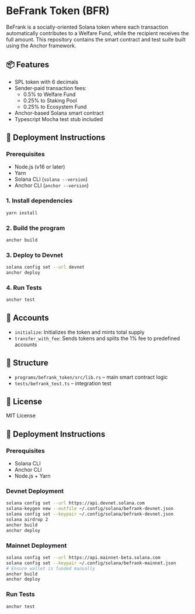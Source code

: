 
# BeFrank Token (BFR)

BeFrank is a socially-oriented Solana token where each transaction automatically contributes to a Welfare Fund, while the recipient receives the full amount. This repository contains the smart contract and test suite built using the Anchor framework.

## 📦 Features

- SPL token with 6 decimals
- Sender-paid transaction fees:
  - 0.5% to Welfare Fund
  - 0.25% to Staking Pool
  - 0.25% to Ecosystem Fund
- Anchor-based Solana smart contract
- Typescript Mocha test stub included

## 📜 Deployment Instructions

### Prerequisites

- Node.js (v16 or later)
- Yarn
- Solana CLI (`solana --version`)
- Anchor CLI (`anchor --version`)

### 1. Install dependencies

```bash
yarn install
```

### 2. Build the program

```bash
anchor build
```

### 3. Deploy to Devnet

```bash
solana config set --url devnet
anchor deploy
```

### 4. Run Tests

```bash
anchor test
```

## 🔧 Accounts

- `initialize`: Initializes the token and mints total supply
- `transfer_with_fee`: Sends tokens and splits the 1% fee to predefined accounts

## 📁 Structure

- `programs/befrank_token/src/lib.rs` – main smart contract logic
- `tests/befrank_test.ts` – integration test

## 📄 License

MIT License

## 🚀 Deployment Instructions

### Prerequisites
- Solana CLI
- Anchor CLI
- Node.js + Yarn

### Devnet Deployment
```bash
solana config set --url https://api.devnet.solana.com
solana-keygen new --outfile ~/.config/solana/befrank-devnet.json
solana config set --keypair ~/.config/solana/befrank-devnet.json
solana airdrop 2
anchor build
anchor deploy
```

### Mainnet Deployment
```bash
solana config set --url https://api.mainnet-beta.solana.com
solana config set --keypair ~/.config/solana/befrank-mainnet.json
# Ensure wallet is funded manually
anchor build
anchor deploy
```

### Run Tests
```bash
anchor test
```
